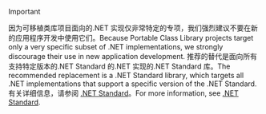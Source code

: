 > [!IMPORTANT]
> <span data-ttu-id="061cd-101">因为可移植类库项目面向的.NET 实现仅非常特定的专项，我们强烈建议不要在新的应用程序开发中使用它们。</span><span class="sxs-lookup"><span data-stu-id="061cd-101">Because Portable Class Library projects target only a very specific subset of .NET implementations, we strongly discourage their use in new application development.</span></span> <span data-ttu-id="061cd-102">推荐的替代是面向所有支持特定版本的.NET Standard 的.NET 实现的.NET Standard 库。</span><span class="sxs-lookup"><span data-stu-id="061cd-102">The recommended replacement is a .NET Standard library, which targets all .NET implementations that support a specific version of the .NET Standard.</span></span> <span data-ttu-id="061cd-103">有关详细信息，请参阅 [.NET Standard](~/docs/standard/net-standard.md)。</span><span class="sxs-lookup"><span data-stu-id="061cd-103">For more information, see [.NET Standard](~/docs/standard/net-standard.md).</span></span>